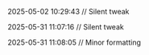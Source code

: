﻿
2025-05-02 10:29:43 // Silent tweak

2025-05-31 11:07:16 // Silent tweak

2025-05-31 11:08:05 // Minor formatting
